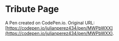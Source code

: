 # Tribute Page

A Pen created on CodePen.io. Original URL: [https://codepen.io/julianperez434/pen/MWPbWXX](https://codepen.io/julianperez434/pen/MWPbWXX).


